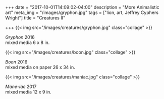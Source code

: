 +++
date = "2017-10-01T14:09:02-04:00"
description = "More Animalistic art"
meta_img = "/images/gryphon.jpg"
tags = ["lion, art, Jeffrey Cyphers Wright"]
title = "Creatures II"

+++
{{< img src="/images/creatures/gryphon.jpg" class="collage" >}}
<p> <em>Gryphon</em> 2016<br> mixed media 6 x 8 in.</p>

{{< img src="/images/creatures/boon.jpg" class="collage" >}}
<p> <em>Boon</em> 2016<br> mixed media on paper 26 x 34 in.</p>

{{< img src="/images/creatures/maniac.jpg" class="collage" >}}
<p> <em>Mane-iac</em> 2017<br> mixed media 12 x 9 in.</p>
